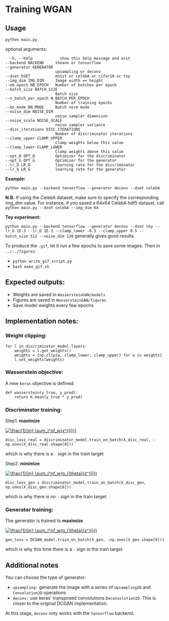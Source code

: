 # Training WGAN

## Usage

`python main.py`


optional arguments:

      -h, --help            show this help message and exit
    --backend BACKEND     theano or tensorflow
    --generator GENERATOR
                          upsampling or deconv
    --dset DSET           mnist or celebA or cifar10 or toy
    --img_dim IMG_DIM     Image width == height
    --nb_epoch NB_EPOCH   Number of batches per epoch
    --batch_size BATCH_SIZE
                          Batch size
    --n_batch_per_epoch N_BATCH_PER_EPOCH
                          Number of training epochs
    --bn_mode BN_MODE     Batch norm mode
    --noise_dim NOISE_DIM
                          noise sampler dimension
    --noise_scale NOISE_SCALE
                          noise sampler variance
    --disc_iterations DISC_ITERATIONS
                          Number of discriminator iterations
    --clamp_upper CLAMP_UPPER
                          Clamp weights below this value
    --clamp_lower CLAMP_LOWER
                          Clamp weights above this value
    --opt_D OPT_D         Optimizer for the discriminator
    --opt_G OPT_G         Optimizer for the generator
    --lr_D LR_D           learning rate for the discriminator
    --lr_G LR_G           learning rate for the generator



**Example:**

`python main.py --backend tensorflow --generator deconv --dset celebA`

**N.B.** If using the CelebA dataset, make sure to specify the corresponding img_dim value. For instance, if you saved a 64x64 CelebA hdf5 dataset, call `python main.py --dset celebA --img_dim 64`


**Toy experiment:**

`python main.py --backend tensorflow --generator deconv --dset toy --lr_G 1E-3 --lr_D 1E-3 --clamp_lower -0.5 --clamp_upper 0.5 --batch_size 512 --noise_dim 128` generally gives good results.

To produce the `.gif`, let it run a few epochs to save some images. Then in `../../figures`:

- `python write_gif_script.py`
- `bash make_gif.sh`


## Expected outputs:

- Weights are saved in  `WassersteinGAN/models`
- Figures are saved in  `WassersteinGAN/figures`
- Save model weights every few epochs

## Implementation notes:

### Weight clipping:

    for l in discriminator_model.layers:
        weights = l.get_weights()
        weights = [np.clip(w, clamp_lower, clamp_upper) for w in weights]
        l.set_weights(weights)

### Wasserstein objective:

A new `keras` objective is defined:

    def wasserstein(y_true, y_pred):
        return K.mean(y_true * y_pred)


### Discriminator training:

Step1: **maximize**

<a href="https://www.codecogs.com/eqnedit.php?latex=\frac{1}{m}&space;\sum_i^nf_w(x^{(i)})" target="_blank"><img src="https://latex.codecogs.com/gif.latex?\frac{1}{m}&space;\sum_i^nf_w(x^{(i)})" title="\frac{1}{m} \sum_i^nf_w(x^{(i)})" /></a>

    disc_loss_real = discriminator_model.train_on_batch(X_disc_real, -np.ones(X_disc_real.shape[0]))

which is why there is a `-` sign in the train target

Step2: **minimize**

<a href="https://www.codecogs.com/eqnedit.php?latex=\frac{1}{m}&space;\sum_i^nf_w(g_{\theta}(z^{i}))" target="_blank"><img src="https://latex.codecogs.com/gif.latex?\frac{1}{m}&space;\sum_i^nf_w(g_{\theta}(z^{i}))" title="\frac{1}{m} \sum_i^nf_w(g_{\theta}(z^{i}))" /></a>

    disc_loss_gen = discriminator_model.train_on_batch(X_disc_gen, np.ones(X_disc_gen.shape[0]))

which is why there is *no* `-` sign in the train target

### Generator training:

The generator is trained to **maximize**

<a href="https://www.codecogs.com/eqnedit.php?latex=\frac{1}{m}&space;\sum_i^nf_w(g_{\theta}(z^{i}))" target="_blank"><img src="https://latex.codecogs.com/gif.latex?\frac{1}{m}&space;\sum_i^nf_w(g_{\theta}(z^{i}))" title="\frac{1}{m} \sum_i^nf_w(g_{\theta}(z^{i}))" /></a>

    gen_loss = DCGAN_model.train_on_batch(X_gen, -np.ones(X_gen.shape[0]))

which is why this time there is a `-` sign in the train target

## Additional notes

You can choose the type of generator:

- `upsampling:` generate the image with a series of `Upsampling2D` and `Convolution2D` operations 
- `deconv:` use keras' transposed convolutions `Deconvolution2D`. This is closer to the original DCGAN implementation. 

At this stage, `deconv` only works with the `tensorflow` backend.